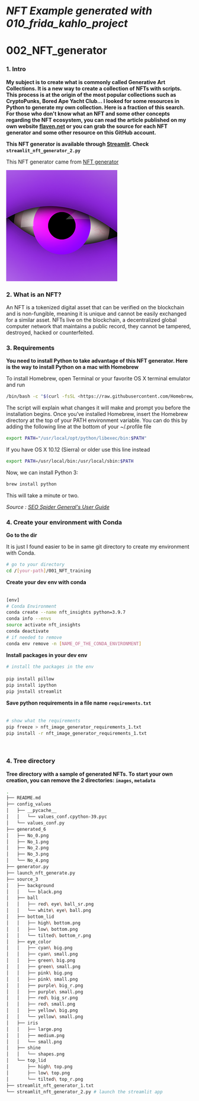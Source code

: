 # *NFT Example generated with 010_frida_kahlo_project*

# 002_NFT_generator

### 1. Intro

**My subject is to create what is commonly called Generative Art Collections. It is a new way to create a collection of NFTs with scripts. This process is at the origin of the most popular collections such as CryptoPunks, Bored Ape Yacht Club... I looked for some resources in Python to generate my own collection. Here is a fraction of this search. For those who don't know what an NFT and some other concepts regarding the NFT ecosystem, you can read the article published on my own website [flaven.net](https://flaven.fr/) or you can grab the source for each NFT generator and some other resource on this GitHub account.**

**This NFT generator is available through  [Streamlit](https://streamlit.io). Check `streamlit_nft_generator_2.py`**

This NFT generator came from [NFT generator](https://github.com/yoyoismee/NFT-generator)

![NFT Example generated with 002_NFT_generator](example_nft.png "NFT Example generated with 002_NFT_generator")




### 2. What is an NFT?

An NFT is a tokenized digital asset that can be verified on the blockchain and is non-fungible, meaning it is unique and cannot be easily exchanged for a similar asset. NFTs live on the blockchain, a decentralized global computer network that maintains a public record, they cannot be tampered, destroyed, hacked or counterfeited.

### 3. Requirements

**You need to install Python to take advantage of this NFT generator. Here is the way to install Python on a mac with Homebrew**

To install Homebrew, open Terminal or your favorite OS X terminal emulator and run

```bash
/bin/bash -c "$(curl -fsSL <https://raw.githubusercontent.com/Homebrew/install/master/install.sh>)"
```

The script will explain what changes it will make and prompt you before the installation begins. Once you’ve installed Homebrew, insert the Homebrew directory at the top of your PATH environment variable. You can do this by adding the following line at the bottom of your ~/.profile file

```bash
export PATH="/usr/local/opt/python/libexec/bin:$PATH"
```

If you have OS X 10.12 (Sierra) or older use this line instead

```bash
export PATH=/usr/local/bin:/usr/local/sbin:$PATH
```

Now, we can install Python 3:

```bash
brew install python
```

This will take a minute or two.

*Source : [SEO Spider General's User Guide](https://docs.python-guide.org/starting/install3/osx/)*

### 4. Create your environment with Conda

**Go to the dir**

It is just I found easier to be in same git directory to create my environment with Conda.

```bash
# go to your directory
cd /[your-path]/001_NFT_training
```

**Create your dev env with conda**

```bash

[env]
# Conda Environment
conda create --name nft_insights python=3.9.7
conda info --envs
source activate nft_insights
conda deactivate
# if needed to remove
conda env remove -n [NAME_OF_THE_CONDA_ENVIRONMENT]

```

**Install packages in your dev env**

```bash
# install the packages in the env

pip install pillow
pip install ipython
pip jnstall streamlit

```

**Save python requirements in a file name `requirements.txt`**

```bash

# show what the requirements
pip freeze > nft_image_generator_requirements_1.txt
pip install -r nft_image_generator_requirements_1.txt




```

### 4. Tree directory

**Tree directory with a sample of generated NFTs. To start your own creation, you can remove the 2 directories: `images`, `metadata`**

```bash
.
├── README.md
├── config_values
│   ├── __pycache__
│   │   └── values_conf.cpython-39.pyc
│   └── values_conf.py
├── generated_6
│   ├── No_0.png
│   ├── No_1.png
│   ├── No_2.png
│   ├── No_3.png
│   └── No_4.png
├── generator.py
├── launch_nft_generate.py
├── source_3
│   ├── background
│   │   └── black.png
│   ├── ball
│   │   ├── red\ eye\ ball_sr.png
│   │   └── white\ eye\ ball.png
│   ├── bottom_lid
│   │   ├── high\ bottom.png
│   │   ├── low\ bottom.png
│   │   └── tilted\ bottom_r.png
│   ├── eye_color
│   │   ├── cyan\ big.png
│   │   ├── cyan\ small.png
│   │   ├── green\ big.png
│   │   ├── green\ small.png
│   │   ├── pink\ big.png
│   │   ├── pink\ small.png
│   │   ├── purple\ big_r.png
│   │   ├── purple\ small.png
│   │   ├── red\ big_sr.png
│   │   ├── red\ small.png
│   │   ├── yellow\ big.png
│   │   └── yellow\ small.png
│   ├── iris
│   │   ├── large.png
│   │   ├── medium.png
│   │   └── small.png
│   ├── shine
│   │   └── shapes.png
│   └── top_lid
│       ├── high\ top.png
│       ├── low\ top.png
│       └── tilted\ top_r.png
├── streamlit_nft_generator_1.txt
└── streamlit_nft_generator_2.py # launch the streamlit app
```



